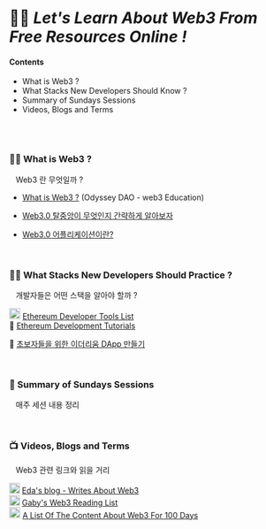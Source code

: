 # 👩‍🎤 *Let's Learn About Web3 From Free Resources Online !*

#### Contents
- What is Web3 ?  
- What Stacks New Developers Should Know ?  
- Summary of Sundays Sessions 
- Videos, Blogs and Terms  &nbsp;&nbsp;&nbsp;  
</br>
</br>


### 🧙‍♂️ What is Web3 ? 
&nbsp;&nbsp; Web3 란 무엇일까 ?
* [What is Web3 ?](https://www.odysseydao.com/pathways/intro-to-web3) (Odyssey DAO - web3 Education) 

* [Web3.0 탈중앙이 무엇인지 간략하게 알아보자](https://medium.com/coineasy/web3-0-dapp%EC%9D%98-%EA%B5%AC%EC%A1%B0-web3-0-%ED%83%88%EC%A4%91%EC%95%99-%EC%9D%B4-%EB%8F%84%EB%8C%80%EC%B2%B4-%EB%AC%B4%EC%97%87%EC%9D%B8%EC%A7%80-%EA%B8%B0%EC%88%A0%EC%A0%81%EC%9C%BC%EB%A1%9C-%EA%B0%84%EB%9E%B5%ED%95%98%EA%B2%8C-%EC%95%8C%EC%95%84%EB%B3%B4%EC%9E%90-a37f0a5f8511) 
* [Web3.0 어플리케이션이란?](https://talken.io/tokens/GraphToken/forum/post/332838) 

</br>

### 🏋️‍♀️ What Stacks New Developers Should Practice ? 
&nbsp;&nbsp; 개발자들은 어떤 스택을 알아야 할까 ?

<img src="https://raw.githubusercontent.com/fabiospampinato/vscode-github-notifications-bell/master/resources/logo.png" style="width:20px;"/>  [Ethereum Developer Tools List](https://github.com/ConsenSys/ethereum-developer-tools-list) </br>
🔗 [Ethereum Development Tutorials](https://ethereum.org/en/developers/tutorials/) 

🔗 [초보자들을 위한 이더리움 DApp 만들기](https://medium.com/@weekly.teckle/%EC%B4%88%EB%B3%B4%EC%9E%90%EB%93%A4%EC%9D%84-%EC%9C%84%ED%95%9C-%EC%9D%B4%EB%8D%94%EB%A6%AC%EC%9B%80-dapp-%EB%A7%8C%EB%93%A4%EA%B8%B0-c6ddb0c6651d) 


<!-- 
* [초보자들을 위한 이더리움 DApp 만들기](https://medium.com/@weekly.teckle/%EC%B4%88%EB%B3%B4%EC%9E%90%EB%93%A4%EC%9D%84-%EC%9C%84%ED%95%9C-%EC%9D%B4%EB%8D%94%EB%A6%AC%EC%9B%80-dapp-%EB%A7%8C%EB%93%A4%EA%B8%B0-c6ddb0c6651d) -->

</br>


### 🍔 Summary of Sundays Sessions 
&nbsp;&nbsp; 매주 세션 내용 정리 </br>


</br>

### 📺 Videos, Blogs and Terms 
&nbsp;&nbsp; Web3 관련 링크와 읽을 거리 

<img src="https://cdn.freebiesupply.com/images/large/2x/blogger-logo-black-transparent.png" style="width:19px;"/>  [Eda's blog - Writes About Web3](https://eda.hashnode.dev/) </br>
<img src="https://cdn.freebiesupply.com/images/large/2x/blogger-logo-black-transparent.png" style="width:19px;"/>  [Gaby's Web3 Reading List](https://gabygoldberg.notion.site/f7050e62461143d49345e7b46eb5576b?v=c02511c4230c44ce9a1a03c9757da524) </br>
<img src="https://raw.githubusercontent.com/fabiospampinato/vscode-github-notifications-bell/master/resources/logo.png" style="width:20px;"/>  [A List Of The Content About Web3 For 100 Days](https://github.com/FrancescoXX/100-days-of-Web3) </br>

